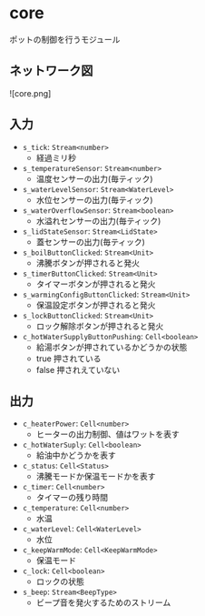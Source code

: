 # core

ポットの制御を行うモジュール

## ネットワーク図

![core.png]

## 入力

- `s_tick`: `Stream<number>`
  - 経過ミリ秒
- `s_temperatureSensor`: `Stream<number>`
  - 温度センサーの出力(毎ティック)
- `s_waterLevelSensor`: `Stream<WaterLevel>`
  - 水位センサーの出力(毎ティック)
- `s_waterOverflowSensor`: `Stream<boolean>`
  - 水溢れセンサーの出力(毎ティック)
- `s_lidStateSensor`: `Stream<LidState>`
  - 蓋センサーの出力(毎ティック)
- `s_boilButtonClicked`: `Stream<Unit>`
  - 沸騰ボタンが押されると発火
- `s_timerButtonClicked`: `Stream<Unit>`
  - タイマーボタンが押されると発火
- `s_warmingConfigButtonClicked`: `Stream<Unit>`
  - 保温設定ボタンが押されると発火
- `s_lockButtonClicked`: `Stream<Unit>`
  - ロック解除ボタンが押されると発火
- `c_hotWaterSupplyButtonPushing`: `Cell<boolean>`
  - 給湯ボタンが押されているかどうかの状態
  - true 押されている
  - false 押されえていない

## 出力

- `c_heaterPower`: `Cell<number>`
  - ヒーターの出力制御、値はワットを表す
- `c_hotWaterSuply`: `Cell<boolean>`
  - 給油中かどうかを表す
- `c_status`: `Cell<Status>`
  - 沸騰モードか保温モードかを表す
- `c_timer`: `Cell<number>`
  - タイマーの残り時間
- `c_temperature`: `Cell<number>`
  - 水温
- `c_waterLevel`: `Cell<WaterLevel>`
  - 水位
- `c_keepWarmMode`: `Cell<KeepWarmMode>`
  - 保温モード
- `c_lock`: `Cell<boolean>`
  - ロックの状態
- `s_beep`: `Stream<BeepType>`
  - ビープ音を発火するためのストリーム
